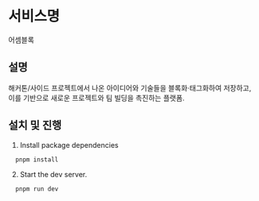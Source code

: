 # 서비스명
어셈블록

## 설명
해커톤/사이드 프로젝트에서 나온 아이디어와 기술들을 블록화·태그화하여 저장하고, 이를 기반으로 새로운 프로젝트와 팀 빌딩을 촉진하는 플랫폼.

## 설치 및 진행

1. Install package dependencies

```
  pnpm install
```

2. Start the dev server.

```
  pnpm run dev
```